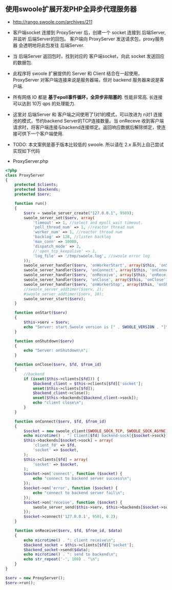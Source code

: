 ## 使用swoole扩展开发PHP全异步代理服务器
* http://rango.swoole.com/archives/211

* 客户端socket 连接到 ProxyServer 后，创建一个 socket 连接到 后端Server, 并监听 后端Server的回包。 客户端向 ProxyServer 发送请求包，proxy服务器 会透明地将此包发往 后端Server.

* 当 后端Server 返回包时，找到对应的 客户端socket，向此 socket 发送回应的数据包.

* 此程序将 swoole 扩展提供的 Server 和 Client 结合在一起使用， ProxyServer 对客户端连接来说是服务器端，但对 backend 服务器来说是客户端.

* 所有网络 IO 都是 **基于epoll事件循环，全异步非阻塞的**. 性能非常高.  长连接可以达到 10万 qps 的处理能力. 

* 这里对 后端Server 和 客户端之间使用了1对1的模式，可以改进为 n对1 连接池的模式，节约backend Server的TCP连接数量。当 onReceve 收到客户端请求时，将客户端连接与backend连接绑定。返回响应数据后解除绑定，使连接可供下一个客户端使用.

* TODO: 本文案例是基于版本比较低的 swoole. 所以请在 2.x 系列上自己尝试实现如下代码

* ProxyServer.php
```php
<?php
class ProxyServer
{
    protected $clients;
    protected $backends;
    protected $serv;

    function run()
    {
        $serv = swoole_server_create("127.0.0.1", 9509);
        swoole_server_set($serv, array(
            'timeout' => 1, //select and epoll_wait timeout.
            'poll_thread_num' => 1, //reactor thread num
            'worker_num' => 1, //reactor thread num
            'backlog' => 128, //listen backlog
            'max_conn' => 10000,
            'dispatch_mode' => 2,
            //'open_tcp_keepalive' => 1,
            'log_file' => '/tmp/swoole.log', //swoole error log
        ));
        swoole_server_handler($serv, 'onWorkerStart', array($this, 'onStart'));
        swoole_server_handler($serv, 'onConnect', array($this, 'onConnect'));
        swoole_server_handler($serv, 'onReceive', array($this, 'onReceive'));
        swoole_server_handler($serv, 'onClose', array($this, 'onClose'));
        swoole_server_handler($serv, 'onWorkerStop', array($this, 'onShutdown'));
        //swoole_server_addtimer($serv, 2);
        #swoole_server_addtimer($serv, 10);
        swoole_server_start($serv);
    }

    function onStart($serv)
    {
        $this->serv = $serv;
        echo "Server: start.Swoole version is [" . SWOOLE_VERSION . "]\n";
    }

    function onShutdown($serv)
    {
        echo "Server: onShutdown\n";
    }

    function onClose($serv, $fd, $from_id)
    {
        //backend
        if (isset($this->clients[$fd])) {
            $backend_client = $this->clients[$fd]['socket'];
            unset($this->clients[$fd]);
            $backend_client->close();
            unset($this->backends[$backend_client->sock]);
            echo "client close\n";
        }
    }

    function onConnect($serv, $fd, $from_id)
    {
        $socket = new swoole_client(SWOOLE_SOCK_TCP, SWOOLE_SOCK_ASYNC);
        echo microtime() . ": Client[$fd] backend-sock[{$socket->sock}]: Connect.\n";
        $this->backends[$socket->sock] = array(
            'client_fd' => $fd,
            'socket' => $socket,
        );
        $this->clients[$fd] = array(
            'socket' => $socket,
        );
        $socket->on('connect', function ($socket) {
            echo "connect to backend server success\n";
        });
        $socket->on('error', function ($socket) {
            echo "connect to backend server fail\n";
        });
        $socket->on('receive', function ($socket) {
            swoole_server_send($this->serv, $this->backends[$socket->sock]['client_fd'], $socket->recv());
        });
        $socket->connect('127.0.0.1', 9501, 0.2);
    }

    function onReceive($serv, $fd, $from_id, $data)
    {
        echo microtime() . ": client receive\n";
        $backend_socket = $this->clients[$fd]['socket'];
        $backend_socket->send($data);
        echo microtime() . ": send to backend\n";
        echo str_repeat('-', 100) . "\n";
    }
}

$serv = new ProxyServer();
$serv->run();
```